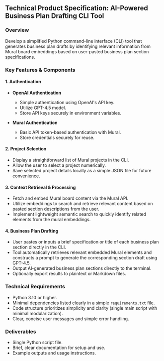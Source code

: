 ## Technical Product Specification: AI-Powered Business Plan Drafting CLI Tool

### Overview
Develop a simplified Python command-line interface (CLI) tool that generates business plan drafts by identifying relevant information from Mural board embeddings based on user-pasted business plan section specifications.

### Key Features & Components

#### 1. Authentication
- **OpenAI Authentication**
  - Simple authentication using OpenAI's API key.
  - Utilize GPT-4.5 model.
  - Store API keys securely in environment variables.

- **Mural Authentication**
  - Basic API token-based authentication with Mural.
  - Store credentials securely for reuse.

#### 2. Project Selection
- Display a straightforward list of Mural projects in the CLI.
- Allow the user to select a project numerically.
- Save selected project details locally as a simple JSON file for future convenience.

#### 3. Context Retrieval & Processing
- Fetch and embed Mural board content via the Mural API.
- Utilize embeddings to search and retrieve relevant content based on pasted section descriptions from the user.
- Implement lightweight semantic search to quickly identify related elements from the mural embeddings.

#### 4. Business Plan Drafting
- User pastes or inputs a brief specification or title of each business plan section directly in the CLI.
- Tool automatically retrieves relevant embedded Mural elements and constructs a prompt to generate the corresponding section draft using GPT-4.5.
- Output AI-generated business plan sections directly to the terminal.
- Optionally export results to plaintext or Markdown files.

### Technical Requirements
- Python 3.10 or higher.
- Minimal dependencies listed clearly in a simple `requirements.txt` file.
- Code structure prioritizes simplicity and clarity (single main script with minimal modularization).
- Clear, concise user messages and simple error handling.

### Deliverables
- Single Python script file.
- Brief, clear documentation for setup and use.
- Example outputs and usage instructions.

